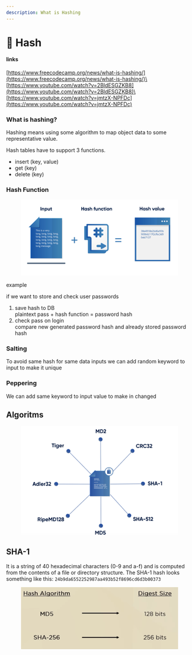```yaml
---
description: What is Hashing
---
```


# 🏦 Hash

#### links

[https://www.freecodecamp.org/news/what-is-hashing/](https://www.freecodecamp.org/news/what-is-hashing/)\
[https://www.youtube.com/watch?v=2BldESGZKB8](https://www.youtube.com/watch?v=2BldESGZKB8)\
[https://www.youtube.com/watch?v=jmtzX-NPFDc](https://www.youtube.com/watch?v=jmtzX-NPFDc)

### **What is hashing?** <a href="#what-is-hashing" id="what-is-hashing"></a>

Hashing means using some algorithm to map object data to some representative value.

Hash tables have to support 3 functions.

* insert (key, value)
* get (key)
* delete (key)

### Hash Function

<figure><img src="../../.gitbook/assets/изображение (12).png" alt=""><figcaption></figcaption></figure>

example

if we want to store and check user passwords

1. save hash to DB\
   plaintext pass + hash function = password hash
2. check pass on login\
   compare new generated password hash and already stored password hash

### Salting

To avoid same hash for same data inputs we can add random keyword to input to make it unique&#x20;

### Peppering

We can add same keyword to input value to make in changed

## Algoritms

<figure><img src="../../.gitbook/assets/изображение (15).png" alt=""><figcaption></figcaption></figure>

## SHA-1

It is a string of 40 hexadecimal characters (0-9 and a-f) and is computed from the contents of a file or directory structure. The SHA-1 hash looks something like this: `24b9da6552252987aa493b52f8696cd6d3b00373`

<figure><img src="../../.gitbook/assets/изображение (14).png" alt=""><figcaption></figcaption></figure>
